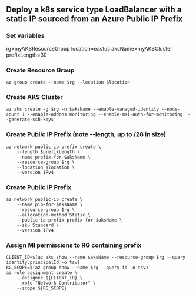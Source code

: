 ## Deploy a k8s service type LoadBalancer with a static IP sourced from an Azure Public IP Prefix

### Set variables
rg=myAKSResourceGroup
location=eastus
aksName=myAKSCluster
prefixLength=30

### Create Resource Group
```
az group create --name $rg --location $location
```

### Create AKS Cluster
```
az aks create -g $rg -n $aksName --enable-managed-identity --node-count 1 --enable-addons monitoring --enable-msi-auth-for-monitoring  --generate-ssh-keys
```

### Create Public IP Prefix (note --length, up to /28 in size)
```
az network public-ip prefix create \
    --length $prefixLength \
    --name prefix-for-$aksName \
    --resource-group $rg \
    --location $location \
    --version IPv4
```

### Create Public IP Prefix
```
az network public-ip create \
    --name pip-for-$aksName \
    --resource-group $rg \
    --allocation-method Static \
    --public-ip-prefix prefix-for-$aksName \
    --sku Standard \
    --version IPv4
```

### Assign MI permissions to RG containing prefix
```
CLIENT_ID=$(az aks show --name $aksName --resource-group $rg --query identity.principalId -o tsv)
RG_SCOPE=$(az group show --name $rg --query id -o tsv)
az role assignment create \
    --assignee ${CLIENT_ID} \
    --role "Network Contributor" \
    --scope ${RG_SCOPE}
```
